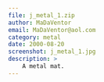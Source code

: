 ```yaml
---
file: j_metal_1.zip
author: MaDaVentor
email: MaDaVentor@aol.com
category: metal
date: 2000-08-20
screenshot: j_metal_1.jpg
description: >
    A metal mat.
---
```

